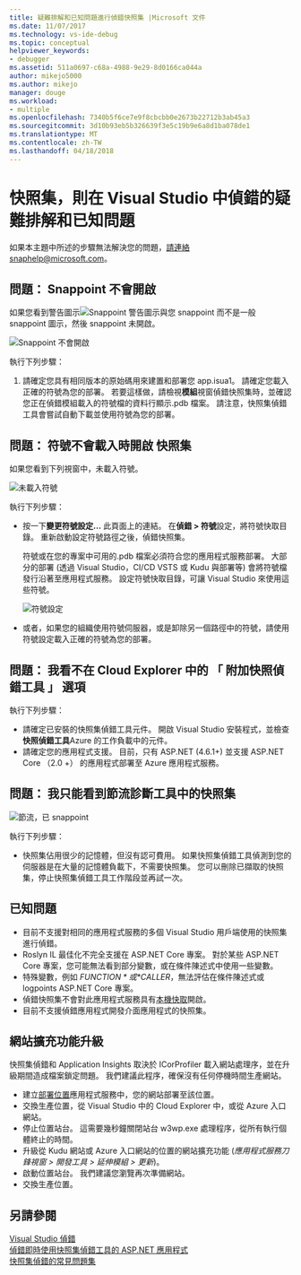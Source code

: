```yaml
---
title: 疑難排解和已知問題進行偵錯快照集 |Microsoft 文件
ms.date: 11/07/2017
ms.technology: vs-ide-debug
ms.topic: conceptual
helpviewer_keywords:
- debugger
ms.assetid: 511a0697-c68a-4988-9e29-8d0166ca044a
author: mikejo5000
ms.author: mikejo
manager: douge
ms.workload:
- multiple
ms.openlocfilehash: 7340b5f6ce7e9f8cbcbb0e2673b22712b3ab45a3
ms.sourcegitcommit: 3d10b93eb5b326639f3e5c19b9e6a8d1ba078de1
ms.translationtype: MT
ms.contentlocale: zh-TW
ms.lasthandoff: 04/18/2018
---
```

# <a name="troubleshooting-and-known-issues-for-snapshot-debugging-in-visual-studio"></a>快照集，則在 Visual Studio 中偵錯的疑難排解和已知問題

如果本主題中所述的步驟無法解決您的問題，請連絡snaphelp@microsoft.com。

## <a name="issue-snappoint-does-not-turn-on"></a>問題： Snappoint 不會開啟

如果您看到警告圖示![Snappoint 警告圖示](../debugger/media/snapshot-troubleshooting-snappoint-warning-icon.png "Snappoint 警告圖示")與您 snappoint 而不是一般 snappoint 圖示，然後 snappoint 未開啟。

![Snappoint 不會開啟](../debugger/media/snapshot-troubleshooting-dont-turn-on.png "Snappoint 不會開啟")

執行下列步驟：

1. 請確定您具有相同版本的原始碼用來建置和部署您 app.isua1。 請確定您載入正確的符號為您的部署。 若要這樣做，請檢視**模組**視窗偵錯快照集時，並確認您正在偵錯模組載入的符號檔的資料行顯示.pdb 檔案。 請注意，快照集偵錯工具會嘗試自動下載並使用符號為您的部署。

## <a name="issue-symbols-do-not-load-when-i-open-a-snapshot"></a>問題： 符號不會載入時開啟 快照集

如果您看到下列視窗中，未載入符號。

![未載入符號](../debugger/media/snapshot-troubleshooting-symbols-wont-load.png "不載入符號")

執行下列步驟：

- 按一下**變更符號設定...** 此頁面上的連結。 在**偵錯 > 符號**設定，將符號快取目錄。 重新啟動設定符號路徑之後，偵錯快照集。

   符號或在您的專案中可用的.pdb 檔案必須符合您的應用程式服務部署。 大部分的部署 (透過 Visual Studio，CI/CD VSTS 或 Kudu 與部署等) 會將符號檔發行沿著至應用程式服務。 設定符號快取目錄，可讓 Visual Studio 來使用這些符號。

   ![符號設定](../debugger/media/snapshot-troubleshooting-symbol-settings.png "符號設定")

- 或者，如果您的組織使用符號伺服器，或是卸除另一個路徑中的符號，請使用符號設定載入正確的符號為您的部署。

## <a name="issue-i-cannot-see-the-attach-snapshot-debugger-option-in-the-cloud-explorer"></a>問題： 我看不在 Cloud Explorer 中的 「 附加快照偵錯工具 」 選項

執行下列步驟：

- 請確定已安裝的快照集偵錯工具元件。 開啟 Visual Studio 安裝程式，並檢查**快照偵錯工具**Azure 的工作負載中的元件。
- 請確定您的應用程式支援。 目前，只有 ASP.NET (4.6.1+) 並支援 ASP.NET Core （2.0 +） 的應用程式部署至 Azure 應用程式服務。

## <a name="issue-i-only-see-throttled-snapshots-in-the-diagnostic-tools"></a>問題： 我只能看到節流診斷工具中的快照集

![節流，已 snappoint](../debugger/media/snapshot-troubleshooting-throttled-snapshots.png "節流 snappoint")

執行下列步驟：

- 快照集佔用很少的記憶體，但沒有認可費用。 如果快照集偵錯工具偵測到您的伺服器是在大量的記憶體負載下，不需要快照集。 您可以刪除已擷取的快照集，停止快照集偵錯工具工作階段並再試一次。

## <a name="known-issues"></a>已知問題

- 目前不支援對相同的應用程式服務的多個 Visual Studio 用戶端使用的快照集進行偵錯。
- Roslyn IL 最佳化不完全支援在 ASP.NET Core 專案。 對於某些 ASP.NET Core 專案，您可能無法看到部分變數，或在條件陳述式中使用一些變數。 
- 特殊變數，例如 *$FUNCTION*或 *$CALLER*，無法評估在條件陳述式或 logpoints ASP.NET Core 專案。
- 偵錯快照集不會對此應用程式服務具有[本機快取](/azure/app-service/app-service-local-cache)開啟。
- 目前不支援偵錯應用程式開發介面應用程式的快照集。

## <a name="site-extension-upgrade"></a>網站擴充功能升級

快照集偵錯和 Application Insights 取決於 ICorProfiler 載入網站處理序，並在升級期間造成檔案鎖定問題。 我們建議此程序，確保沒有任何停機時間生產網站。

- 建立[部署位置](/azure/app-service/web-sites-staged-publishing)應用程式服務中，您的網站部署至該位置。
- 交換生產位置，從 Visual Studio 中的 Cloud Explorer 中，或從 Azure 入口網站。
- 停止位置站台。 這需要幾秒鐘關閉站台 w3wp.exe 處理程序，從所有執行個體終止的時間。
- 升級從 Kudu 網站或 Azure 入口網站的位置的網站擴充功能 (*應用程式服務刀鋒視窗 > 開發工具 > 延伸模組 > 更新*)。
- 啟動位置站台。 我們建議您瀏覽再次準備網站。
- 交換生產位置。

## <a name="see-also"></a>另請參閱

[Visual Studio 偵錯](../debugger/index.md)  
[偵錯即時使用快照集偵錯工具的 ASP.NET 應用程式](../debugger/debug-live-azure-applications.md)  
[快照集偵錯的常見問題集](../debugger/debug-live-azure-apps-faq.md)  
